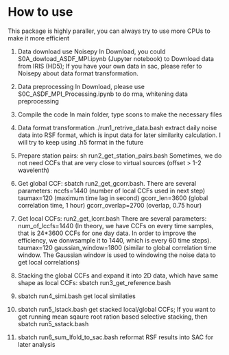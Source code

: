 # How to use

This package is highly paraller, you can always try to use more CPUs to make it more efficient

1. Data download use Noisepy
     In Download, you could S0A_dowload_ASDF_MPI.ipynb (Jupyter notebook) to Download data from IRIS (HD5); If you have your own data in sac, please refer to Noisepy about data format transformation.
2. Data preprocessing
     In Download, please use S0C_ASDF_MPI_Processing.ipynb to do rma, whitening data preprocessing

3. Compile the code
    In main folder, type scons to make the necessary files

4.  Data format transformation ./run1_retrive_data.bash extract daily noise data into RSF format, which is input data for later similarity calculation. I will try to keep using .h5 format in the future

5.  Prepare station pairs: sh run2_get_station_pairs.bash
     Sometimes, we do not need CCFs that are very close to virtual sources (offset > 1-2 wavelenth)
    
6.  Get global CCF: sbatch run2_get_gcorr.bash.
     There are several parameters:
     nccfs=1440 (number of local CCFs used in next step)
     taumax=120 (maximum time lag in second)
     gcorr_len=3600 (global correlation time, 1 hour)
     gcorr_overlap=2700 (overlap, 0.75 hour)

7.  Get local CCFs: run2_get_lcorr.bash
      There are several parameters:
      num_of_lccfs=1440 (In theory, we have CCFs on every time samples, that is 24*3600 CCFs for one day data. In order to improve the efficiency, we donwsample it to 1440, which is every 60 time steps).
      taumax=120
      gaussian_window=1800 (similar to global correlation time window. The Gaussian window is used to windowing the noise data to get local correlations)
    
8.  Stacking the global CCFs and expand it into 2D data, which have same shape as local CCFs: sbatch run3_get_reference.bash
9.  sbatch run4_simi.bash get local similaties
10.  sbatch run5_lstack.bash get stacked local/global CCFs; If you want to get running mean sqaure root ration based selective stacking, then sbatch run5_sstack.bash
11.  sbatch run6_sum_lfold_to_sac.bash reformat RSF results into SAC for later analysis

